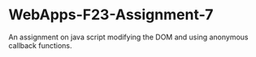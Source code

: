# WebApps-F23-Assignment-7
An assignment on java script modifying the DOM and using anonymous callback functions.
